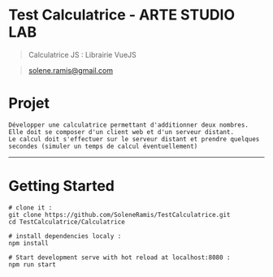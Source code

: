 # Test Calculatrice - ARTE STUDIO LAB

> Calculatrice JS : Librairie VueJS

> solene.ramis@gmail.com

# Projet
```
Développer une calculatrice permettant d'additionner deux nombres.
Elle doit se composer d'un client web et d'un serveur distant.
Le calcul doit s'effectuer sur le serveur distant et prendre quelques secondes (simuler un temps de calcul éventuellement)
```

<hr>

# Getting Started

```
# clone it :
git clone https://github.com/SoleneRamis/TestCalculatrice.git
cd TestCalculatrice/Calculatrice

# install dependencies localy :
npm install

# Start development serve with hot reload at localhost:8080 :
npm run start
```

